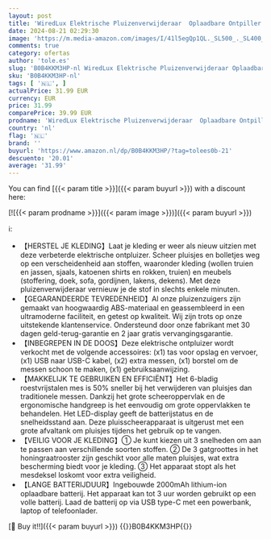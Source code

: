 ```yaml
---
layout: post
title: 'WiredLux Elektrische Pluizenverwijderaar  Oplaadbare Ontpiller voor Kleding & Meubels  Verstelbare 3-Snelheden  6-Blads Mes  LED-display  Pluisscheerapparaat met Dubbele Bescherming'
date: 2024-08-21 02:29:30
image: 'https://m.media-amazon.com/images/I/41l5egQp1QL._SL500_._SL400_.jpg'
comments: true
category: ofertas
author: 'tole.es'
slug: 'B0B4KKM3HP-nl WiredLux Elektrische Pluizenverwijderaar Oplaadbare...'
sku: 'B0B4KKM3HP-nl'
tags: [ '🇳🇱', ]
actualPrice: 31.99 EUR
currency: EUR
price: 31.99
comparePrice: 39.99 EUR
prodname: 'WiredLux Elektrische Pluizenverwijderaar  Oplaadbare Ontpiller voor Kleding & Meubels  Verstelbare 3-Snelheden  6-Blads Mes  LED-display  Pluisscheerapparaat met Dubbele Bescherming'
country: 'nl'
flag: '🇳🇱'
brand: ''
buyurl: 'https://www.amazon.nl/dp/B0B4KKM3HP/?tag=tolees0b-21'
descuento: '20.01'
average: '31.99'
---
```


You can find [{{< param title >}}]({{< param buyurl >}}) with a discount here:

[![{{< param prodname >}}]({{< param image >}})]({{< param buyurl >}})

ℹ️:

- 【HERSTEL JE KLEDING】Laat je kleding er weer als nieuw uitzien met deze verbeterde elektrische ontpluizer. Scheer pluisjes en bolletjes weg op een verscheidenheid aan stoffen, waaronder kleding (wollen truien en jassen, sjaals, katoenen shirts en rokken, truien) en meubels (stoffering, doek, sofa, gordijnen, lakens, dekens). Met deze pluizenverwijderaar vernieuw je de stof in slechts enkele minuten.
- 【GEGARANDEERDE TEVREDENHEID】Al onze pluizenzuigers zijn gemaakt van hoogwaardig ABS-materiaal en geassembleerd in een ultramoderne faciliteit, en getest op kwaliteit. Wij zijn trots op onze uitstekende klantenservice. Ondersteund door onze fabrikant met 30 dagen geld-terug-garantie en 2 jaar gratis vervangingsgarantie.
- 【INBEGREPEN IN DE DOOS】Deze elektrische ontpluizer wordt verkocht met de volgende accessoires: (x1) tas voor opslag en vervoer, (x1) USB naar USB-C kabel, (x2) extra messen, (x1) borstel om de messen schoon te maken, (x1) gebruiksaanwijzing.
- 【MAKKELIJK TE GEBRUIKEN EN EFFICIËNT】Het 6-bladig roestvrijstalen mes is 50% sneller bij het verwijderen van pluisjes dan traditionele messen. Dankzij het grote scheeroppervlak en de ergonomische handgreep is het eenvoudig om grote oppervlakken te behandelen. Het LED-display geeft de batterijstatus en de snelheidsstand aan. Deze pluisscheerapparaat is uitgerust met een grote afvaltank om pluisjes tijdens het gebruik op te vangen.
- 【VEILIG VOOR JE KLEDING】① Je kunt kiezen uit 3 snelheden om aan te passen aan verschillende soorten stoffen. ② De 3 gatgroottes in het honingraatrooster zijn geschikt voor alle maten pluisjes, wat extra bescherming biedt voor je kleding. ③ Het apparaat stopt als het mesdeksel loskomt voor extra veiligheid.
- 【LANGE BATTERIJDUUR】Ingebouwde 2000mAh lithium-ion oplaadbare batterij. Het apparaat kan tot 3 uur worden gebruikt op een volle batterij. Laad de batterij op via USB type-C met een powerbank, laptop of telefoonlader.

[🛒 Buy it!!]({{< param buyurl >}})
{{<world>}}B0B4KKM3HP{{</world>}}
